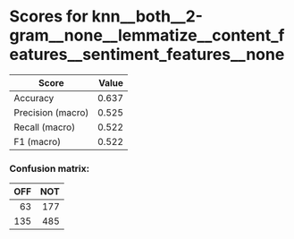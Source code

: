 # Scores for knn__both__2-gram__none__lemmatize__content_features__sentiment_features__none
|      Score      |Value|
|-----------------|----:|
|Accuracy         |0.637|
|Precision (macro)|0.525|
|Recall (macro)   |0.522|
|F1 (macro)       |0.522|

### Confusion matrix:
|OFF|NOT|
|--:|--:|
| 63|177|
|135|485|
